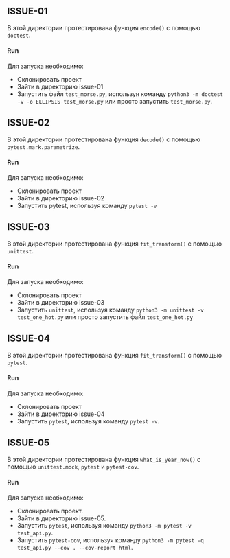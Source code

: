 ## ISSUE-01
 
В этой директории протестирована функция `encode()` с помощью `doctest`.
 
#### Run
 
Для запуска необходимо:
* Склонировать проект
* Зайти в директорию issue-01
* Запустить файл `test_morse.py`, используя команду `python3 -m doctest -v -o ELLIPSIS test_morse.py` или просто запустить `test_morse.py`.
 

## ISSUE-02
 
В этой директории протестирована функция `decode()` с помощью `pytest.mark.parametrize`.
 
#### Run
 
Для запуска необходимо:
* Склонировать проект
* Зайти в директорию issue-02
* Запустить pytest, используя команду `pytest -v`
 

 

## ISSUE-03
 
В этой директории протестирована функция `fit_transform()` с помощью `unittest`.
 
#### Run
 
Для запуска необходимо:
* Склонировать проект
* Зайти в директорию issue-03
* Запустить `unittest`, используя команду `python3 -m unittest -v test_one_hot.py`
или просто запустить файл `test_one_hot.py`
 
 
## ISSUE-04
 
В этой директории протестирована функция `fit_transform()` с помощью `pytest`.
 
#### Run
 
Для запуска необходимо:
* Склонировать проект
* Зайти в директорию issue-04
* Запустить `pytest`, используя команду `pytest -v`. 

## ISSUE-05
 
В этой директории протестирована функция `what_is_year_now()` с помощью `unittest.mock`, `pytest` и `pytest-cov`.
 
#### Run
 
Для запуска необходимо:
* Склонировать проект.
* Зайти в директорию issue-05.
* Запустить `pytest`, используя команду `python3 -m pytest -v test_api.py`.
* Запустить `pytest-cov`, используя команду `python3 -m pytest -q test_api.py --cov . --cov-report html`. 
 
